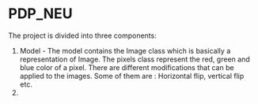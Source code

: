 # PDP_NEU

The project is divided into three components:
1. Model - The model contains the 
Image class which is basically a representation of Image.
The pixels class represent the red, green and blue color of a
pixel.
There are different modifications that can be applied to
the images. Some of them are : Horizontal flip, vertical
flip etc.
2. 